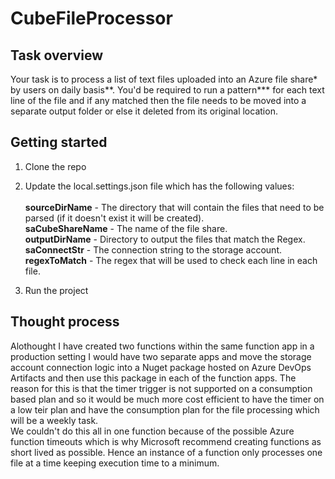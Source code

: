 # CubeFileProcessor

## Task overview
Your task is to process a list of text files uploaded into an Azure file share* by users on daily basis**. You'd be required to run a pattern*** 
for each text line of the file and if any matched then the file needs to be moved into a separate output folder or else it deleted from its original location.

## Getting started
1. Clone the repo 
2. Update the local.settings.json file which has the following values:</br></br>
**sourceDirName** - The directory that will contain the files that need to be parsed (if it doesn't exist it will be created).</br>
**saCubeShareName** - The name of the file share.</br>
**outputDirName** - Directory to output the files that match the Regex.</br>
**saConnectStr** - The connection string to the storage account.</br>
**regexToMatch** - The regex that will be used to check each line in each file. </br>

3. Run the project
## Thought process
Alothought I have created two functions within the same function app in a production setting I would have two separate apps and move the 
storage account connection logic into a Nuget package hosted on Azure DevOps Artifacts and then use this package in each of the function apps.
The reason for this is that the timer trigger is not supported on a consumption based plan and so it would be much more cost efficient to have the timer
on a low teir plan and have the consumption plan for the file processing which will be a weekly task.
</br>
We couldn't do this all in one function because of the possible Azure function timeouts which is why Microsoft recommend creating functions as short lived as possible.
Hence an instance of a function only processes one file at a time keeping execution time to a minimum.
